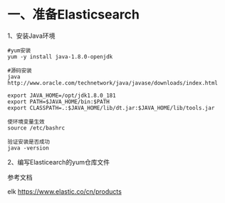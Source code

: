 
# 一、准备Elasticsearch

1、安装Java环境
```
#yum安装
yum -y install java-1.8.0-openjdk

#源码安装
java   http://www.oracle.com/technetwork/java/javase/downloads/index.html 

export JAVA_HOME=/opt/jdk1.8.0_181
export PATH=$JAVA_HOME/bin:$PATH
export CLASSPATH=.:$JAVA_HOME/lib/dt.jar:$JAVA_HOME/lib/tools.jar

使环境变量生效
source /etc/bashrc

验证安装是否成功
java -version
```


2、编写Elasticearch的yum仓库文件


参考文档

elk       https://www.elastic.co/cn/products 
